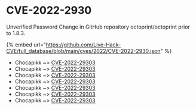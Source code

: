 # CVE-2022-2930

Unverified Password Change in GitHub repository octoprint/octoprint prior to 1.8.3.

{% embed url="https://github.com/Live-Hack-CVE/full_database/blob/main/cves/2022/CVE-2022-2930.json" %}


* Chocapikk ~> [CVE-2022-29303](https://www.alice-snow.ru/2022/database/cve-2022-2930/cve-2022-29303-chocapikk)
* Chocapikk ~> [CVE-2022-29303](https://www.alice-snow.ru/2022/database/cve-2022-2930/cve-2022-29303-chocapikk)
* Chocapikk ~> [CVE-2022-29303](https://www.alice-snow.ru/2022/database/cve-2022-2930/cve-2022-29303-chocapikk)
* Chocapikk ~> [CVE-2022-29303](https://www.alice-snow.ru/2022/database/cve-2022-2930/cve-2022-29303-chocapikk)
* Chocapikk ~> [CVE-2022-29303](https://www.alice-snow.ru/2022/database/cve-2022-2930/cve-2022-29303-chocapikk)
* Chocapikk ~> [CVE-2022-29303](https://www.alice-snow.ru/2022/database/cve-2022-2930/cve-2022-29303-chocapikk)
* Chocapikk ~> [CVE-2022-29303](https://www.alice-snow.ru/2022/database/cve-2022-2930/cve-2022-29303-chocapikk)